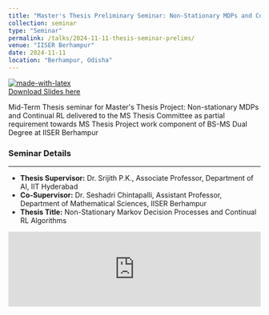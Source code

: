 ```yaml
---
title: "Master's Thesis Preliminary Seminar: Non-Stationary MDPs and Continual RL"
collection: seminar
type: "Seminar"
permalink: /talks/2024-11-11-thesis-seminar-prelims/
venue: "IISER Berhampur"
date: 2024-11-11
location: "Berhampur, Odisha"
---
```

[![made-with-latex](https://img.shields.io/badge/Made%20with-LaTeX-1f425f.svg)](https://www.overleaf.com/read/csstddjzzzsp)  
<a href='https://www.dropbox.com/scl/fi/phanfjp0wfyphnqm9prcf/Mid_Term_Thesis_Presentation_Progress__FinalPDF.pdf?rlkey=w1fkqzzopgwx460mskpsngr6p&st=qod14kzk&dl=0'>Download Slides here</a>

Mid-Term Thesis seminar for Master's Thesis Project: Non-stationary MDPs and Continual RL delivered to the MS Thesis Committee as partial requirement towards MS Thesis Project work component of BS-MS Dual Degree at IISER Berhampur

### Seminar Details
--------------
* **Thesis Supervisor:** Dr. Srijith P.K., Associate Professor, Department of AI, IIT Hyderabad
* **Co-Supervisor:** Dr. Seshadri Chintapalli, Assistant Professor, Department of Mathematical Sciences, IISER Berhampur
* **Thesis Title:** Non-Stationary Markov Decision Processes and Continual RL Algorithms  

    
<embed src="https://sandeshkatakam.github.io/files/Mid_Term_Thesis_Presentation_Progress__FinalPDF.pdf" type="application/pdf" width="100%" />  
